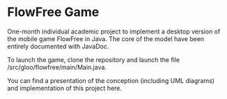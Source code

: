 # FlowFree Game

One-month individual academic project to implement a desktop version of the mobile game FlowFree in Java.
The core of the model have been entirely documented with JavaDoc.

To launch the game, clone the repository and launch the file /src/gloo/flowfree/main/Main.java.

You can find a presentation of the conception (including UML diagrams) and implementation of this project here.
